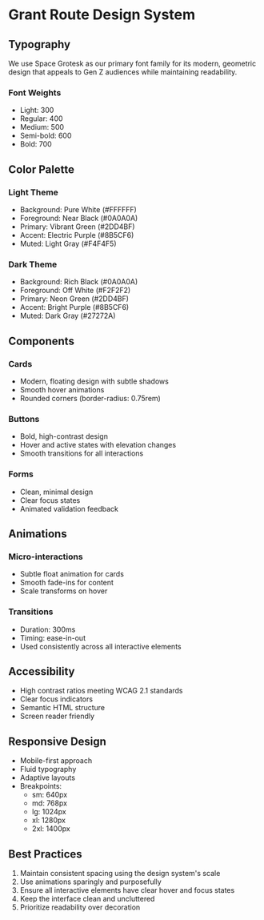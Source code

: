 # Grant Route Design System

## Typography

We use Space Grotesk as our primary font family for its modern, geometric design that appeals to Gen Z audiences while maintaining readability.

### Font Weights
- Light: 300
- Regular: 400
- Medium: 500
- Semi-bold: 600
- Bold: 700

## Color Palette

### Light Theme
- Background: Pure White (#FFFFFF)
- Foreground: Near Black (#0A0A0A)
- Primary: Vibrant Green (#2DD4BF)
- Accent: Electric Purple (#8B5CF6)
- Muted: Light Gray (#F4F4F5)

### Dark Theme
- Background: Rich Black (#0A0A0A)
- Foreground: Off White (#F2F2F2)
- Primary: Neon Green (#2DD4BF)
- Accent: Bright Purple (#8B5CF6)
- Muted: Dark Gray (#27272A)

## Components

### Cards
- Modern, floating design with subtle shadows
- Smooth hover animations
- Rounded corners (border-radius: 0.75rem)

### Buttons
- Bold, high-contrast design
- Hover and active states with elevation changes
- Smooth transitions for all interactions

### Forms
- Clean, minimal design
- Clear focus states
- Animated validation feedback

## Animations

### Micro-interactions
- Subtle float animation for cards
- Smooth fade-ins for content
- Scale transforms on hover

### Transitions
- Duration: 300ms
- Timing: ease-in-out
- Used consistently across all interactive elements

## Accessibility

- High contrast ratios meeting WCAG 2.1 standards
- Clear focus indicators
- Semantic HTML structure
- Screen reader friendly

## Responsive Design

- Mobile-first approach
- Fluid typography
- Adaptive layouts
- Breakpoints:
  - sm: 640px
  - md: 768px
  - lg: 1024px
  - xl: 1280px
  - 2xl: 1400px

## Best Practices

1. Maintain consistent spacing using the design system's scale
2. Use animations sparingly and purposefully
3. Ensure all interactive elements have clear hover and focus states
4. Keep the interface clean and uncluttered
5. Prioritize readability over decoration